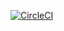 [![CircleCI](https://circleci.com/gh/chrisbarbour/learn-kotlin-course/tree/master.svg?style=svg)](https://circleci.com/gh/chrisbarbour/learn-kotlin-course/tree/master)